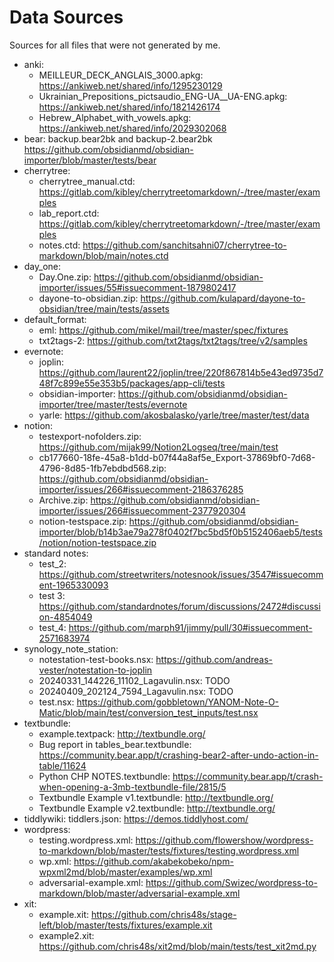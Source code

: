 # Data Sources

Sources for all files that were not generated by me.

- anki:
  - MEILLEUR_DECK_ANGLAIS_3000.apkg: https://ankiweb.net/shared/info/1295230129
  - Ukrainian_Prepositions_pictsaudio_ENG-UA__UA-ENG.apkg: https://ankiweb.net/shared/info/1821426174
  - Hebrew_Alphabet_with_vowels.apkg: https://ankiweb.net/shared/info/2029302068
- bear: backup.bear2bk and backup-2.bear2bk https://github.com/obsidianmd/obsidian-importer/blob/master/tests/bear
- cherrytree:
  - cherrytree_manual.ctd: https://gitlab.com/kibley/cherrytreetomarkdown/-/tree/master/examples
  - lab_report.ctd: https://gitlab.com/kibley/cherrytreetomarkdown/-/tree/master/examples
  - notes.ctd: https://github.com/sanchitsahni07/cherrytree-to-markdown/blob/main/notes.ctd
- day_one:
  - Day.One.zip: https://github.com/obsidianmd/obsidian-importer/issues/55#issuecomment-1879802417
  - dayone-to-obsidian.zip: https://github.com/kulapard/dayone-to-obsidian/tree/main/tests/assets
- default_format:
  - eml: https://github.com/mikel/mail/tree/master/spec/fixtures
  - txt2tags-2: https://github.com/txt2tags/txt2tags/tree/v2/samples
- evernote:
  - joplin: https://github.com/laurent22/joplin/tree/220f867814b5e43ed9735d748f7c899e55e353b5/packages/app-cli/tests
  - obsidian-importer: https://github.com/obsidianmd/obsidian-importer/tree/master/tests/evernote
  - yarle: https://github.com/akosbalasko/yarle/tree/master/test/data
- notion:
  - testexport-nofolders.zip: https://github.com/mijak99/Notion2Logseq/tree/main/test
  - cb177660-18fe-45a8-b1dd-b07f44a8af5e_Export-37869bf0-7d68-4796-8d85-1fb7ebdbd568.zip: https://github.com/obsidianmd/obsidian-importer/issues/266#issuecomment-2186376285
  - Archive.zip: https://github.com/obsidianmd/obsidian-importer/issues/266#issuecomment-2377920304
  - notion-testspace.zip: https://github.com/obsidianmd/obsidian-importer/blob/b14b3ae79a278f0402f7bc5bd5f0b5152406aeb5/tests/notion/notion-testspace.zip
- standard notes:
  - test_2: https://github.com/streetwriters/notesnook/issues/3547#issuecomment-1965330093
  - test 3: https://github.com/standardnotes/forum/discussions/2472#discussion-4854049
  - test_4: https://github.com/marph91/jimmy/pull/30#issuecomment-2571683974
- synology_note_station:
  - notestation-test-books.nsx: https://github.com/andreas-vester/notestation-to-joplin
  - 20240331_144226_11102_Lagavulin.nsx: TODO
  - 20240409_202124_7594_Lagavulin.nsx: TODO
  - test.nsx: https://github.com/gobbletown/YANOM-Note-O-Matic/blob/main/test/conversion_test_inputs/test.nsx
- textbundle:
  - example.textpack: http://textbundle.org/
  - Bug report in tables_bear.textbundle: https://community.bear.app/t/crashing-bear2-after-undo-action-in-table/11624
  - Python CHP NOTES.textbundle: https://community.bear.app/t/crash-when-opening-a-3mb-textbundle-file/2815/5
  - Textbundle Example v1.textbundle: http://textbundle.org/
  - Textbundle Example v2.textbundle: http://textbundle.org/
- tiddlywiki: tiddlers.json: https://demos.tiddlyhost.com/
- wordpress:
  - testing.wordpress.xml: https://github.com/flowershow/wordpress-to-markdown/blob/master/tests/fixtures/testing.wordpress.xml
  - wp.xml: https://github.com/akabekobeko/npm-wpxml2md/blob/master/examples/wp.xml
  - adversarial-example.xml: https://github.com/Swizec/wordpress-to-markdown/blob/master/adversarial-example.xml
- xit:
  - example.xit: https://github.com/chris48s/stage-left/blob/master/tests/fixtures/example.xit
  - example2.xit: https://github.com/chris48s/xit2md/blob/main/tests/test_xit2md.py

